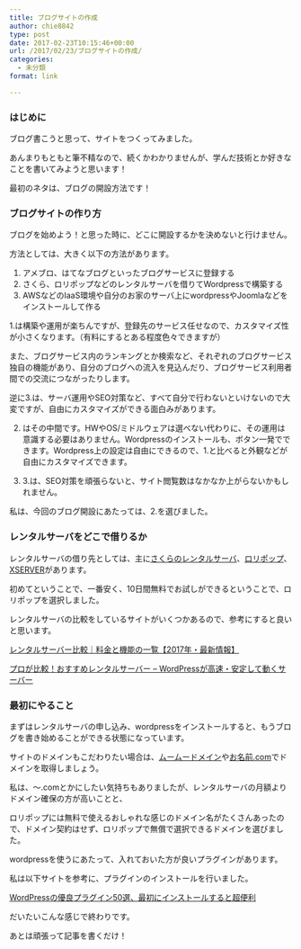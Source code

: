```yaml
---
title: ブログサイトの作成
author: chie8842
type: post
date: 2017-02-23T10:15:46+00:00
url: /2017/02/23/ブログサイトの作成/
categories:
  - 未分類
format: link

---
```

### はじめに

ブログ書こうと思って、サイトをつくってみました。

あんまりもともと筆不精なので、続くかわかりませんが、学んだ技術とか好きなことを書いてみようと思います！

最初のネタは、ブログの開設方法です！

### ブログサイトの作り方

ブログを始めよう！と思った時に、どこに開設するかを決めないと行けません。

方法としては、大きく以下の方法があります。

  1. アメブロ、はてなブログといったブログサービスに登録する
  2. さくら、ロリポップなどのレンタルサーバを借りてWordpressで構築する
  3. AWSなどのIaaS環境や自分のお家のサーバ上にwordpressやJoomlaなどをインストールして作る

1.は構築や運用が楽ちんですが、登録先のサービス任せなので、カスタマイズ性が小さくなります。（有料にするとある程度色々できますが）

また、ブログサービス内のランキングとか検索など、それぞれのブログサービス独自の機能があり、自分のブログへの流入を見込んだり、ブログサービス利用者間での交流につながったりします。

逆に3.は、サーバ運用やSEO対策など、すべて自分で行わないといけないので大変ですが、自由にカスタマイズができる面白みがあります。

2. はその中間です。HWやOS/ミドルウェアは選べない代わりに、その運用は意識する必要はありません。Wordpressのインストールも、ボタン一発でできます。Wordpress上の設定は自由にできるので、1.と比べると外観などが自由にカスタマイズできます。

2. 3.は、SEO対策を頑張らないと、サイト閲覧数はなかなか上がらないかもしれません。

私は、今回のブログ開設にあたっては、2.を選びました。

### レンタルサーバをどこで借りるか

レンタルサーバの借り先としては、主に[さくらのレンタルサーバ][1]、[ロリポップ][2]、[XSERVER][3]があります。

初めてということで、一番安く、10日間無料でお試しができるということで、ロリポップを選択しました。

レンタルサーバの比較をしているサイトがいくつかあるので、参考にすると良いと思います。
  
[レンタルサーバー比較｜料金と機能の一覧【2017年・最新情報】][4]
  
[プロが比較！おすすめレンタルサーバー &#8211; WordPressが高速・安定して動くサーバー][5]

### 最初にやること

まずはレンタルサーバの申し込み、wordpressをインストールすると、もうブログを書き始めることができる状態になっています。

サイトのドメインもこだわりたい場合は、[ムームードメイン][6]や[お名前.com][7]でドメインを取得しましょう。

私は、〜.comとかにしたい気持ちもありましたが、レンタルサーバの月額よりドメイン確保の方が高いことと、

ロリポップには無料で使えるおしゃれな感じのドメイン名がたくさんあったので、ドメイン契約はせず、ロリポップで無償で選択できるドメインを選びました。

wordpressを使うにあたって、入れておいた方が良いプラグインがあります。

私は以下サイトを参考に、プラグインのインストールを行いました。
  
[WordPressの優良プラグイン50選、最初にインストールすると超便利][8]
  
だいたいこんな感じで終わりです。
  
あとは頑張って記事を書くだけ！

 [1]: http://www.sakura.ne.jp/
 [2]: https://lolipop.jp/
 [3]: https://www.xserver.ne.jp/
 [4]: https://rentalserver-comparison.net/
 [5]: http://wp-fun.com/howto/page-928/
 [6]: https://muumuu-domain.com/
 [7]: http://www.onamae.com/
 [8]: http://netaone.com/wp/wordpress-plugin-first/